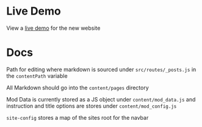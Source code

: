 # Live Demo

View a [live demo](https://nervous-leavitt-3faf57.netlify.com/mod%20installation/getting%20started/) for the new website

# Docs

Path for editing where markdown is sourced under `src/routes/_posts.js` in the `contentPath` variable

All Markdown should go into the `content/pages` directory

Mod Data is currently stored as a JS object under `content/mod_data.js`
and instruction and title options are stores under `content/mod_config.js`

`site-config` stores a map of the sites root for the navbar
